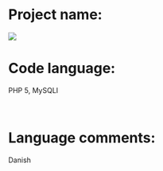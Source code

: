 <!DOCTYPE html>
<html lang="en">
<head>
  <title>Bootstrap Example</title>
  <meta charset="utf-8">
  <meta name="viewport" content="width=device-width, initial-scale=1">
  <link rel="stylesheet" href="http://maxcdn.bootstrapcdn.com/bootstrap/3.2.0/css/bootstrap.min.css">
  <script src="https://ajax.googleapis.com/ajax/libs/jquery/1.11.1/jquery.min.js"></script>
  <script src="http://maxcdn.bootstrapcdn.com/bootstrap/3.2.0/js/bootstrap.min.js"></script>
</head>
<body>

<div class="container">
  <h1>Project name:</h1>
<img src="http://i.imgur.com/n4yXfFH.png">
<br>
<h1>Code language:</h1>
<p>PHP 5, MySQLI</p>
<br>
<h1>Language comments:</h1>
<p>Danish</p>
</div>

</body>
</html>
